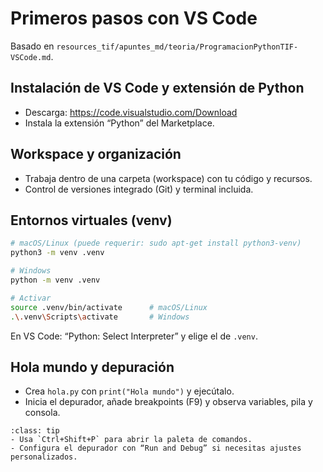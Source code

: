 # Primeros pasos con VS Code

Basado en `resources_tif/apuntes_md/teoria/ProgramacionPythonTIF-VSCode.md`.

## Instalación de VS Code y extensión de Python

- Descarga: https://code.visualstudio.com/Download
- Instala la extensión “Python” del Marketplace.

## Workspace y organización

- Trabaja dentro de una carpeta (workspace) con tu código y recursos.
- Control de versiones integrado (Git) y terminal incluida.

## Entornos virtuales (venv)

```bash
# macOS/Linux (puede requerir: sudo apt-get install python3-venv)
python3 -m venv .venv

# Windows
python -m venv .venv

# Activar
source .venv/bin/activate      # macOS/Linux
.\.venv\Scripts\activate       # Windows
```

En VS Code: “Python: Select Interpreter” y elige el de `.venv`.

## Hola mundo y depuración

- Crea `hola.py` con `print("Hola mundo")` y ejecútalo.
- Inicia el depurador, añade breakpoints (F9) y observa variables, pila y consola.

```{admonition} Consejos
:class: tip
- Usa `Ctrl+Shift+P` para abrir la paleta de comandos.
- Configura el depurador con “Run and Debug” si necesitas ajustes personalizados.
```
